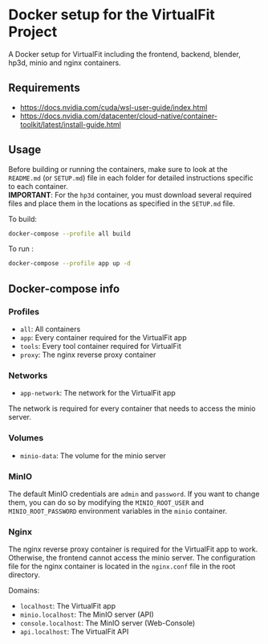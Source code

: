 # Docker setup for the VirtualFit Project

A Docker setup for VirtualFit including the frontend, backend, blender, hp3d, minio and nginx containers.

## Requirements

- https://docs.nvidia.com/cuda/wsl-user-guide/index.html
- https://docs.nvidia.com/datacenter/cloud-native/container-toolkit/latest/install-guide.html

## Usage

Before building or running the containers, make sure to look at the `README.md` (or `SETUP.md`) file in each folder for detailed instructions specific to each container. \
**IMPORTANT**: For the `hp3d` container, you must download several required files and place them in the locations as specified in the `SETUP.md` file.

To build:

```bash
docker-compose --profile all build
```

To run :

```bash
docker-compose --profile app up -d
```

## Docker-compose info

### Profiles

- `all`: All containers
- `app`: Every container required for the VirtualFit app
- `tools`: Every tool container required for VirtualFit
- `proxy`: The nginx reverse proxy container

### Networks

- `app-network`: The network for the VirtualFit app

The network is required for every container that needs to access the minio server.

### Volumes

- `minio-data`: The volume for the minio server

### MinIO

The default MinIO credentials are `admin` and `password`. If you want to change them, you can do so by modifying the `MINIO_ROOT_USER` and `MINIO_ROOT_PASSWORD` environment variables in the `minio` container.

### Nginx

The nginx reverse proxy container is required for the VirtualFit app to work. Otherwise, the frontend cannot access the minio server.
The configuration file for the nginx container is located in the `nginx.conf` file in the root directory.

Domains:

- `localhost`: The VirtualFit app
- `minio.localhost`: The MinIO server (API)
- `console.localhost`: The MinIO server (Web-Console)
- `api.localhost`: The VirtualFit API
